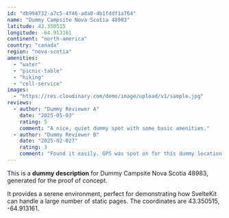 ```yaml
---
id: "db994732-a7c5-4f46-ada0-4b1fddf1a764"
name: "Dummy Campsite Nova Scotia 48983"
latitude: 43.350515
longitude: -64.913161
continent: "north-america"
country: "canada"
region: "nova-scotia"
amenities:
  - "water"
  - "picnic-table"
  - "hiking"
  - "cell-service"
images:
  - "https://res.cloudinary.com/demo/image/upload/v1/sample.jpg"
reviews:
  - author: "Dummy Reviewer A"
    date: "2025-05-03"
    rating: 5
    comment: "A nice, quiet dummy spot with some basic amenities."
  - author: "Dummy Reviewer B"
    date: "2025-02-027"
    rating: 3
    comment: "Found it easily. GPS was spot on for this dummy location."
---
```


This is a **dummy description** for Dummy Campsite Nova Scotia 48983, generated for the proof of concept.

It provides a serene environment, perfect for demonstrating how SvelteKit can handle a large number of static pages. The coordinates are 43.350515, -64.913161.
